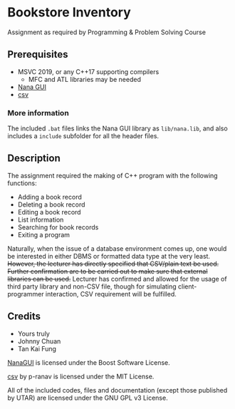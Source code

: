 # Bookstore Inventory

Assignment as required by Programming & Problem Solving Course

## Prerequisites

- MSVC 2019, or any C++17 supporting compilers
  - MFC and ATL libraries may be needed
- [Nana GUI](https://github.com/cnjinhao/nana)
- [csv](https://github.com/p-ranav/csv)

### More information

The included `.bat` files links the Nana GUI library as `lib/nana.lib`, and also includes a `include` subfolder for all the header files.

## Description

The assignment required the making of C++ program with the following functions:

- Adding a book record
- Deleting a book record
- Editing a book record
- List information
- Searching for book records
- Exiting a program

Naturally, when the issue of a database environment comes up, one would be interested in either DBMS or formatted data type at the very least. ~~However, the lecturer has directly specified that CSV/plain text be used. Further confirmation are to be carried out to make sure that external libraries can be used.~~ Lecturer has confirmed and allowed for the usage of third party library and non-CSV file, though for simulating client-programmer interaction, CSV requirement will be fulfilled.

## Credits

- Yours truly
- Johnny Chuan
- Tan Kai Fung

[NanaGUI](https://github.com/cnjinhao/nana) is licensed under the Boost Software License.

[csv](https://github.com/p-ranav/csv) by p-ranav is licensed under the MIT License.

All of the included codes, files and documentation (except those published by UTAR) are licensed under the GNU GPL v3 License.

